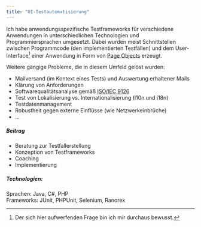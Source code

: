 ```yaml
---
title: "UI-Testautomatisierung"
---
```


Ich habe anwendungsspezifische Testframeworks für verschiedene Anwendungen in unterschiedlichen Technologien und Programmiersprachen umgesetzt.
Dabei wurden meist Schnittstellen zwischen Programmcode (den implementierten Testfällen) und dem User-Interface[^1] einer Anwendung in Form von [Page Objects](https://www.martinfowler.com/bliki/PageObject.html) erzeugt.
 
Weitere gängige Probleme, die in diesem Umfeld gelöst wurden:
- Mailversand (im Kontext eines Tests) und Auswertung erhaltener Mails
- Klärung von Anforderungen
- Softwarequalitätsanalyse gemäß [ISO/IEC 9126](https://de.wikipedia.org/wiki/ISO/IEC_9126)
- Test von Lokalisierung vs. Internationalisierung (l10n und i18n)
- Testdatenmanagement
- Robustheit gegen externe Einflüsse (wie Netzwerkeinbrüche)
- ...

##### Beitrag
- Beratung zur Testfallerstellung
- Konzeption von Testframeworks
- Coaching
- Implementierung

##### Technologien:
Sprachen: Java, C#, PHP  
Frameworks: JUnit, PHPUnit, Selenium, Ranorex

[^1]: Der sich hier aufwerfenden Frage bin ich mir durchaus bewusst.

